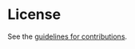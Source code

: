 # License

See the
[guidelines for contributions](https://github.com/yaroslavros/draft-httpbis-h3-unbound-data/blob/main/CONTRIBUTING.md).
